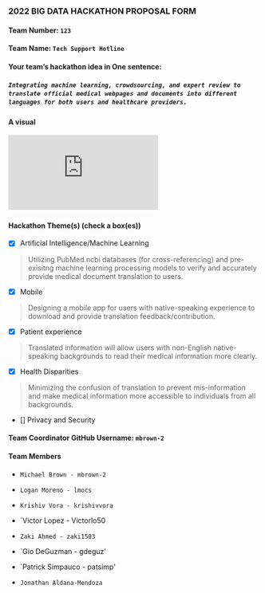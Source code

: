 ### 2022 BIG DATA HACKATHON PROPOSAL FORM

#### Team Number: `123`  

#### Team Name: `Tech Support Hotline`    
  
#### Your team’s hackathon idea in One sentence:
##### `Integrating machine learning, crowdsourcing, and expert review to translate official medical webpages and documents into different languages for both users and healthcare providers.`


#### A visual
![big_data_image](https://github.com/BigDataForSanDiego/team123/blob/main/Note_Oct_8_2022_2.pdf)  


#### Hackathon Theme(s) (check a box(es))
- [X] Artificial Intelligence/Machine Learning 
> Utilizing PubMed.ncbi databases (for cross-referencing) and pre-exisitng machine learning processing models to verify and accurately provide medical document translation to users.
- [X] Mobile
> Designing a mobile app for users with native-speaking experience to download and provide translation feedback/contribution.
- [X] Patient experience
> Translated information will allow users with non-English native-speaking backgrounds to read their medical information more clearly.
- [X] Health Disparities
> Minimizing the confusion of translation to prevent mis-information and make medical information more accessible to individuals from all backgrounds.
- [] Privacy and Security
> 

#### Team Coordinator GitHub Username: `mbrown-2`

#### Team Members 

- `Michael Brown - mbrown-2`

- `Logan Moreno - lmocs`

- `Krishiv Vora - krishivvora`

- `Victor Lopez - Victorlo50

- `Zaki Ahmed - zaki1503`

- `Gio DeGuzman - gdeguz'

- `Patrick Simpauco - patsimp'

- `Jonathan Aldana-Mendoza`


